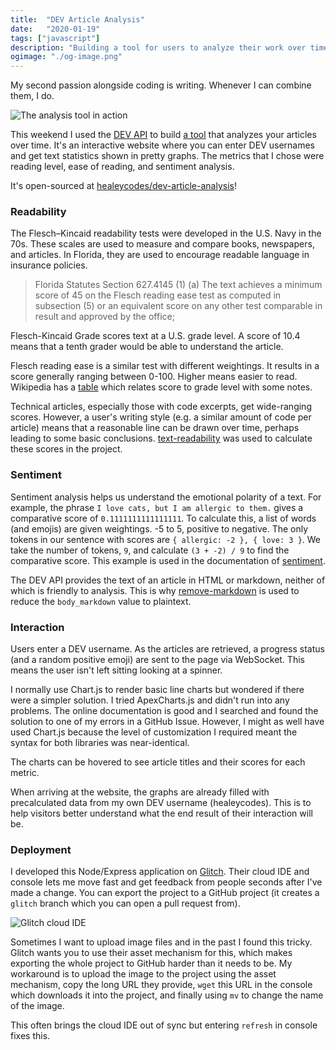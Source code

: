 ```yaml
---
title:  "DEV Article Analysis"
date:   "2020-01-19"
tags: ["javascript"]
description: "Building a tool for users to analyze their work over time."
ogimage: "./og-image.png"
---
```


My second passion alongside coding is writing. Whenever I can combine them, I do. 

![The analysis tool in action](analysis-tool.gif)

This weekend I used the [DEV API](https://docs.dev.to/api/) to build [a tool](https://dev-article-analysis.glitch.me/) that analyzes your articles over time. It's an interactive website where you can enter DEV usernames and get text statistics shown in pretty graphs. The metrics that I chose were reading level, ease of reading, and sentiment analysis.

It's open-sourced at [healeycodes/dev-article-analysis](https://github.com/healeycodes/dev-article-analysis)!

### Readability

The Flesch–Kincaid readability tests were developed in the U.S. Navy in the 70s. These scales are used to measure and compare books, newspapers, and articles. In Florida, they are used to encourage readable language in insurance policies.

> Florida Statutes Section 627.4145 (1) (a) The text achieves a minimum score of 45 on the Flesch reading ease test as computed in subsection (5) or an equivalent score on any other test comparable in result and approved by the office;

Flesch-Kincaid Grade scores text at a U.S. grade level. A score of 10.4 means that a tenth grader would be able to understand the article.

Flesch reading ease is a similar test with different weightings. It results in a score generally ranging between 0-100. Higher means easier to read. Wikipedia has a [table](https://en.wikipedia.org/wiki/Flesch%E2%80%93Kincaid_readability_tests#Flesch_reading_ease) which relates score to grade level with some notes.

Technical articles, especially those with code excerpts, get wide-ranging scores. However, a user's writing style (e.g. a similar amount of code per article) means that a reasonable line can be drawn over time, perhaps leading to some basic conclusions. [text-readability](https://www.npmjs.com/package/text-readability) was used to calculate these scores in the project.

### Sentiment

Sentiment analysis helps us understand the emotional polarity of a text. For example, the phrase `I love cats, but I am allergic to them.` gives a comparative score of `0.1111111111111111`. To calculate this, a list of words (and emojis) are given weightings. -5 to 5, positive to negative. The only tokens in our sentence with scores are `{ allergic: -2 }, { love: 3 }`. We take the number of tokens, `9`, and calculate `(3 + -2) / 9` to find the comparative score. This example is used in the documentation of [sentiment](https://www.npmjs.com/package/sentiment).

The DEV API provides the text of an article in HTML or markdown, neither of which is friendly to analysis. This is why [remove-markdown](https://www.npmjs.com/package/remove-markdown) is used to reduce the `body_markdown` value to plaintext.

### Interaction

Users enter a DEV username. As the articles are retrieved, a progress status (and a random positive emoji) are sent to the page via WebSocket. This means the user isn't left sitting looking at a spinner.

I normally use Chart.js to render basic line charts but wondered if there were a simpler solution. I tried ApexCharts.js and didn't run into any problems. The online documentation is good and I searched and found the solution to one of my errors in a GitHub Issue. However, I might as well have used Chart.js because the level of customization I required meant the syntax for both libraries was near-identical.

The charts can be hovered to see article titles and their scores for each metric.

When arriving at the website, the graphs are already filled with precalculated data from my own DEV username (healeycodes). This is to help visitors better understand what the end result of their interaction will be.

### Deployment

I developed this Node/Express application on [Glitch](https://glitch.com/). Their cloud IDE and console lets me move fast and get feedback from people seconds after I've made a change. You can export the project to a GitHub project (it creates a `glitch` branch which you can open a pull request from).

![Glitch cloud IDE](glitch-ide.png)

Sometimes I want to upload image files and in the past I found this tricky. Glitch wants you to use their asset mechanism for this, which makes exporting the whole project to GitHub harder than it needs to be. My workaround is to upload the image to the project using the asset mechanism, copy the long URL they provide, `wget` this URL in the console which downloads it into the project, and finally using `mv` to change the name of the image.

This often brings the cloud IDE out of sync but entering `refresh` in console fixes this.
